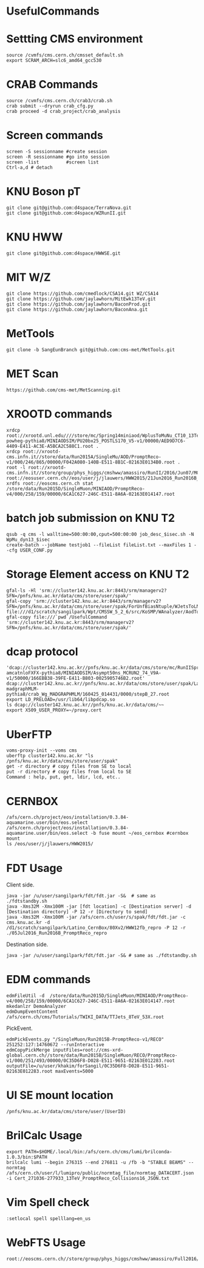 # UsefulCommands

Settting CMS environment
====
    source /cvmfs/cms.cern.ch/cmsset_default.sh
    export SCRAM_ARCH=slc6_amd64_gcc530

CRAB Commands
====
    source /cvmfs/cms.cern.ch/crab3/crab.sh
    crab submit --dryrun crab_cfg.py
    crab proceed -d crab_project/crab_analysis

Screen commands
====
    screen -S sessionname #create session
    screen -R sessionname #go into session
    screen -list          #screen list
    Ctrl-a,d # detach

KNU Boson pT
====
    git clone git@github.com:d4space/TerraNova.git
    git clone git@github.com:d4space/WZRunII.git

KNU HWW
====
    git clone git@github.com:d4space/HWWSE.git

MIT W/Z
====
    git clone https://github.com/cmedlock/CSA14.git WZ/CSA14
    git clone https://github.com/jaylawhorn/MitEwk13TeV.git
    git clone https://github.com/jaylawhorn/BaconProd.git
    git clone https://github.com/jaylawhorn/BaconAna.git

MetTools
====
    git clone -b SangEunBranch git@github.com:cms-met/MetTools.git

MET Scan
====
    https://github.com/cms-met/MetScanning.git

XROOTD commands
====
    xrdcp root://xrootd.unl.edu////store/mc/Spring14miniaod/WplusToMuNu_CT10_13TeV-powheg-pythia8/MINIAODSIM/PU20bx25_POSTLS170_V5-v1/00000/AED9D7C6-4409-E411-AC3E-A5BCA2C588C1.root .
    xrdcp root://xrootd-cms.infn.it//store/data/Run2015A/SingleMu/AOD/PromptReco-v1/000/246/865/00000/F042A080-140B-E511-8B1C-02163E0134B0.root .
    root -l root://xrootd-cms.infn.it//store/group/phys_higgs/cmshww/amassiro/RunII/2016/Jun07/MC/v2/LatinoTrees/latino_ZZ__part0.root
    root://eosuser.cern.ch//eos/user/j/jlauwers/HWW2015/21Jun2016_Run2016B_PromptReco/l2loose__hadd__EpTCorr__l2tight/latino_Run2016B_PromptReco_DoubleEG.root
    xrdfs root://eoscms.cern.ch stat /store/data/Run2015D/SingleMuon/MINIAOD/PromptReco-v4/000/258/159/00000/6CA1C627-246C-E511-8A6A-02163E014147.root

batch job submission on KNU T2
====
    qsub -q cms -l walltime=500:00:00,cput=500:00:00 job_desc_$isec.sh -N WpMu_dyn13_$isec
    create-batch --jobName testjob1 --fileList fileList.txt --maxFiles 1 --cfg USER_CONF.py

Storage Element access on KNU T2
====
    gfal-ls -Hl 'srm://cluster142.knu.ac.kr:8443/srm/managerv2?SFN=/pnfs/knu.ac.kr/data/cms/store/user/spak/'
    gfal-copy 'srm://cluster142.knu.ac.kr:8443/srm/managerv2?SFN=/pnfs/knu.ac.kr/data/cms/store/user/spak/ForUnfBiasNtuple/WJetsToLNu_S7/wAcceptance_62_2_Xhi.root' file:///d1/scratch/sangilpark/Wpt/CMSSW_5_2_6/src/KoSMP/WAnalyzer/AodToNtuple/S8/MuNeu/WJetsToLNu_S7/ntuples/
    gfal-copy file:///`pwd`/UsefulCommand 'srm://cluster142.knu.ac.kr:8443/srm/managerv2?SFN=/pnfs/knu.ac.kr/data/cms/store/user/spak/'

dcap protocol
====
    'dcap://cluster142.knu.ac.kr//pnfs/knu.ac.kr/data/cms/store/mc/RunIISpring15DR74/WJetsToLNu_TuneCUETP8M1_13TeV-amcatnloFXFX-pythia8/MINIAODSIM/Asympt50ns_MCRUN2_74_V9A-v1/50000/166EBB38-39FE-E411-B803-0025905746B2.root'
    dcap://cluster142.knu.ac.kr//pnfs/knu.ac.kr/data/cms/store/user/spak/LatinoProduction/WGToLNuG_TuneCUETP8M1_13TeV-madgraphMLM-pythia8/crab_Wg_MADGRAPHMLM/160425_014431/0000/stepB_27.root
    export LD_PRELOAD=/usr/lib64/libpdcap.so
    ls dcap://cluster142.knu.ac.kr//pnfs/knu.ac.kr/data/cms/~~
    export X509_USER_PROXY=~/proxy.cert

UberFTP
====
    voms-proxy-init --voms cms
    uberftp cluster142.knu.ac.kr "ls /pnfs/knu.ac.kr/data/cms/store/user/spak"
    get -r directory # copy files from SE to local
    put -r directory # copy files from local to SE
    Command : help, put, get, ldir, lcd, etc..

CERNBOX
====
    /afs/cern.ch/project/eos/installation/0.3.84-aquamarine.user/bin/eos.select
    /afs/cern.ch/project/eos/installation/0.3.84-aquamarine.user/bin/eos.select -b fuse mount ~/eos_cernbox #cernbox mount
    ls /eos/user/j/jlauwers/HWW2015/

FDT Usage 
====
Client side.

    java -jar /u/user/sangilpark/fdt/fdt.jar -S&  # same as ./fdtstandby.sh
    java -Xms32M -Xmx100M -jar [fdt location] -c [Destination server] -d [Destination directory] -P 12 -r [Directory to send]
    java -Xms32M -Xmx100M -jar /afs/cern.ch/user/s/spak/fdt/fdt.jar -c cms.knu.ac.kr -d /d1/scratch/sangilpark/Latino_CernBox/80Xv2/HWW12fb_repro -P 12 -r ./05Jul2016_Run2016B_PromptReco_repro

Destination side.

    java -jar /u/user/sangilpark/fdt/fdt.jar -S& # same as ./fdtstandby.sh

EDM commands
====
    edmFileUtil -d  /store/data/Run2015D/SingleMuon/MINIAOD/PromptReco-v4/000/258/159/00000/6CA1C627-246C-E511-8A6A-02163E014147.root
    mkedanlzr DemoAnalyzer
    edmDumpEventContent /afs/cern.ch/cms/Tutorials/TWIKI_DATA/TTJets_8TeV_53X.root

PickEvent.

    edmPickEvents.py "/SingleMuon/Run2015B-PromptReco-v1/RECO" 251252:127:14760672 --runInteractive
    edmCopyPickMerge inputFiles=root://cms-xrd-global.cern.ch//store/data/Run2015B/SingleMuon/RECO/PromptReco-v1/000/251/493/00000/0C35D6F8-D028-E511-9651-02163E012283.root outputFile=/u/user/khakim/forSangil/0C35D6F8-D028-E511-9651-02163E012283.root maxEvents=5000

UI SE mount location
====
    /pnfs/knu.ac.kr/data/cms/store/user/(UserID)

BrilCalc Usage
====
    export PATH=$HOME/.local/bin:/afs/cern.ch/cms/lumi/brilconda-1.0.3/bin:$PATH
    brilcalc lumi --begin 276315 --end 276811 -u /fb -b "STABLE BEAMS" --normtag /afs/cern.ch/user/l/lumipro/public/normtag_file/normtag_DATACERT.json -i Cert_271036-277933_13TeV_PromptReco_Collisions16_JSON.txt

Vim Spell check
====
    :setlocal spell spelllang=en_us

WebFTS Usage
====
    root://eoscms.cern.ch//store/group/phys_higgs/cmshww/amassiro/Full2016/
